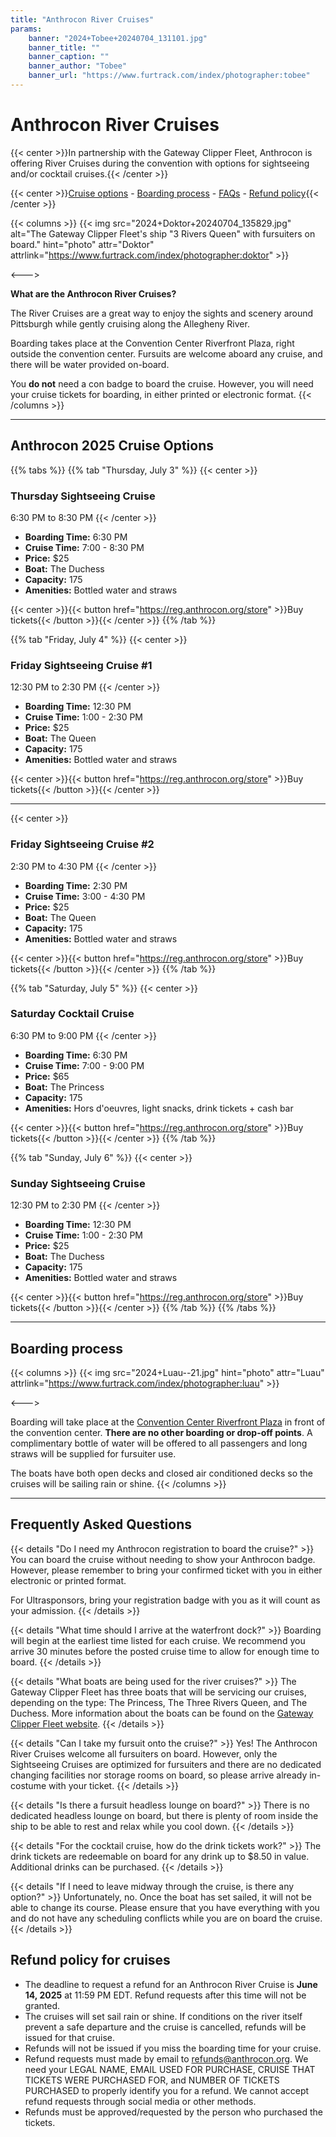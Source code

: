 ```yaml
---
title: "Anthrocon River Cruises"
params:
    banner: "2024+Tobee+20240704_131101.jpg"
    banner_title: ""
    banner_caption: ""
    banner_author: "Tobee"
    banner_url: "https://www.furtrack.com/index/photographer:tobee"
---
```


# Anthrocon River Cruises

{{< center >}}In partnership with the Gateway Clipper Fleet, Anthrocon is offering River Cruises during the convention with options for sightseeing and/or cocktail cruises.{{< /center >}}

{{< center >}}[Cruise options](#anthrocon-2025-cruise-options) - [Boarding process](#boarding-process) - [FAQs](#frequently-asked-questions) - [Refund policy](#refund-policy-for-cruises){{< /center >}}

{{< columns >}}
{{< img src="2024+Doktor+20240704_135829.jpg" alt="The Gateway Clipper Fleet's ship &quot;3 Rivers Queen&quot; with fursuiters on board." hint="photo" attr="Doktor" attrlink="https://www.furtrack.com/index/photographer:doktor" >}}

<--->

**What are the Anthrocon River Cruises?**

The River Cruises are a great way to enjoy the sights and scenery around Pittsburgh while gently cruising along the Allegheny River.

Boarding takes place at the Convention Center Riverfront Plaza, right outside the convention center. Fursuits are welcome aboard any cruise, and there will be water provided on-board.

You **do not** need a con badge to board the cruise. However, you will need your cruise tickets for boarding, in either printed or electronic format.
{{< /columns >}}

***

## Anthrocon 2025 Cruise Options

{{% tabs %}}
{{% tab "Thursday, July 3" %}}
{{< center >}}
### Thursday Sightseeing Cruise

6:30 PM to 8:30 PM
{{< /center >}}

- **Boarding Time:** 6:30 PM
- **Cruise Time:** 7:00 - 8:30 PM
- **Price:** $25
- **Boat:** The Duchess
- **Capacity:** 175
- **Amenities:** Bottled water and straws

{{< center >}}{{< button href="https://reg.anthrocon.org/store" >}}Buy tickets{{< /button >}}{{< /center >}}
{{% /tab %}}

{{% tab "Friday, July 4" %}}
{{< center >}}
### Friday Sightseeing Cruise #1

12:30 PM to 2:30 PM
{{< /center >}}

- **Boarding Time:** 12:30 PM
- **Cruise Time:** 1:00 - 2:30 PM
- **Price:** $25
- **Boat:** The Queen
- **Capacity:** 175
- **Amenities:** Bottled water and straws

{{< center >}}{{< button href="https://reg.anthrocon.org/store" >}}Buy tickets{{< /button >}}{{< /center >}}

***

{{< center >}}
### Friday Sightseeing Cruise #2

2:30 PM to 4:30 PM
{{< /center >}}

- **Boarding Time:** 2:30 PM
- **Cruise Time:** 3:00 - 4:30 PM
- **Price:** $25
- **Boat:** The Queen
- **Capacity:** 175
- **Amenities:** Bottled water and straws

{{< center >}}{{< button href="https://reg.anthrocon.org/store" >}}Buy tickets{{< /button >}}{{< /center >}}
{{% /tab %}}

{{% tab "Saturday, July 5" %}}
{{< center >}}
### Saturday Cocktail Cruise

6:30 PM to 9:00 PM
{{< /center >}}

- **Boarding Time:** 6:30 PM
- **Cruise Time:** 7:00 - 9:00 PM
- **Price:** $65
- **Boat:** The Princess
- **Capacity:** 175
- **Amenities:** Hors d'oeuvres, light snacks, drink tickets + cash bar

{{< center >}}{{< button href="https://reg.anthrocon.org/store" >}}Buy tickets{{< /button >}}{{< /center >}}
{{% /tab %}}

{{% tab "Sunday, July 6" %}}
{{< center >}}
### Sunday Sightseeing Cruise

12:30 PM to 2:30 PM
{{< /center >}}

- **Boarding Time:** 12:30 PM
- **Cruise Time:** 1:00 - 2:30 PM
- **Price:** $25
- **Boat:** The Duchess
- **Capacity:** 175
- **Amenities:** Bottled water and straws

{{< center >}}{{< button href="https://reg.anthrocon.org/store" >}}Buy tickets{{< /button >}}{{< /center >}}
{{% /tab %}}
{{% /tabs %}}

***

## Boarding process

{{< columns >}}
{{< img src="2024+Luau--21.jpg" hint="photo" attr="Luau" attrlink="https://www.furtrack.com/index/photographer:luau" >}}

<--->

Boarding will take place at the [Convention Center Riverfront Plaza](https://www.google.com/maps/place/Convention+Center+Riverfront+Plaza/@40.4466298,-79.9981438,17.6z/data=%25214m5%25213m4%25211s0x8834f3e2d1b52e63:0x3fcb157773936665%25218m2%25213d40.4462946%25214d-79.9964557) in front of the convention center. **There are no other boarding or drop-off points**. A complimentary bottle of water will be offered to all passengers and long straws will be supplied for fursuiter use.

The boats have both open decks and closed air conditioned decks so the cruises will be sailing rain or shine.
{{< /columns >}}

***

## Frequently Asked Questions

{{< details "Do I need my Anthrocon registration to board the cruise?" >}}
You can board the cruise without needing to show your Anthrocon badge. However, please remember to bring your confirmed ticket with you in either electronic or printed format.

For Ultrasponsors, bring your registration badge with you as it will count as your admission.
{{< /details >}}

{{< details "What time should I arrive at the waterfront dock?" >}}
Boarding will begin at the earliest time listed for each cruise. We recommend you arrive 30 minutes before the posted cruise time to allow for enough time to board.
{{< /details >}}

{{< details "What boats are being used for the river cruises?" >}}
The Gateway Clipper Fleet has three boats that will be servicing our cruises, depending on the type: The Princess, The Three Rivers Queen, and The Duchess. More information about the boats can be found on the [Gateway Clipper Fleet website](https://www.gatewayclipper.com/about-us/boats/).
{{< /details >}}

{{< details "Can I take my fursuit onto the cruise?" >}}
Yes! The Anthrocon River Cruises welcome all fursuiters on board. However, only the Sightseeing Cruises are optimized for fursuiters and there are no dedicated changing facilities nor storage rooms on board, so please arrive already in-costume with your ticket.
{{< /details >}}

{{< details "Is there a fursuit headless lounge on board?" >}}
There is no dedicated headless lounge on board, but there is plenty of room inside the ship to be able to rest and relax while you cool down.
{{< /details >}}

{{< details "For the cocktail cruise, how do the drink tickets work?" >}}
The drink tickets are redeemable on board for any drink up to $8.50 in value. Additional drinks can be purchased.
{{< /details >}}

{{< details "If I need to leave midway through the cruise, is there any option?" >}}
Unfortunately, no. Once the boat has set sailed, it will not be able to change its course. Please ensure that you have everything with you and do not have any scheduling conflicts while you are on board the cruise.
{{< /details >}}

## Refund policy for cruises

- The deadline to request a refund for an Anthrocon River Cruise is **June 14, 2025** at 11:59 PM EDT. Refund requests after this time will not be granted.
- The cruises will set sail rain or shine. If conditions on the river itself prevent a safe departure and the cruise is cancelled, refunds will be issued for that cruise.
- Refunds will not be issued if you miss the boarding time for your cruise.
- Refund requests must made by email to <refunds@anthrocon.org>. We need your LEGAL NAME, EMAIL USED FOR PURCHASE, CRUISE THAT TICKETS WERE PURCHASED FOR, and NUMBER OF TICKETS PURCHASED to properly identify you for a refund. We cannot accept refund requests through social media or other methods.
- Refunds must be approved/requested by the person who purchased the tickets.
